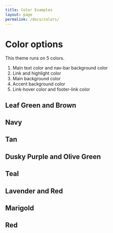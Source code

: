 ```yaml
---
title: Color Examples
layout: page
permalink: /docs/colors/
---
```



# Color options

This theme runs on 5 colors.

1. Main text color and nav-bar background color
2. Link and highlight color
3. Main background color
4. Accent background color
5. Link-hover color and footer-link color

## Leaf Green and Brown
  <script src="https://coolors.co/palette-widget/widget.js"></script>
  <script data-id="02255110307697208">new CoolorsPaletteWidget("02255110307697208", ["483b32","abbf73","faf8f0","dde5b6","836249"]); </script>

## Navy
  <script src="https://coolors.co/palette-widget/widget.js"></script>
  <script data-id="05875225772800331">new CoolorsPaletteWidget("05875225772800331", ["353535","549da0","ffffff","d9d9d9","294e66"]); </script>

## Tan
  <script src="https://coolors.co/palette-widget/widget.js"></script>
  <script data-id="01621724130939607">new CoolorsPaletteWidget("01621724130939607", ["252422","eb5e28","fffbf7","dcd0cc","4c4843"]); </script>

## Dusky Purple and Olive Green
  <script src="https://coolors.co/palette-widget/widget.js"></script>
  <script data-id="03768526682767458">new CoolorsPaletteWidget("03768526682767458", ["313628","a6ae98","f7faf0","979187","544f53"]); </script>

## Teal
  <script src="https://coolors.co/palette-widget/widget.js"></script>
  <script data-id="036597300461979865">new CoolorsPaletteWidget("036597300461979865", ["092d34","ffa62b","f7f4f3","82c0cc","347383"]); </script>

## Lavender and Red

  <script src="https://coolors.co/palette-widget/widget.js"></script>
  <script data-id="05987572020110035">new CoolorsPaletteWidget("05987572020110035", ["2b303a","d64933","eee5e9","92dce5","7c7c7c"]); </script>

## Marigold

  <script src="https://coolors.co/palette-widget/widget.js"></script>
  <script data-id="07366380829562946">new CoolorsPaletteWidget("07366380829562946", ["37323e","de9e36","eceaec","deb841","6d6a75"]); </script>

## Red
  <script src="https://coolors.co/palette-widget/widget.js"></script>
  <script data-id="09046957977818991">new CoolorsPaletteWidget("09046957977818991", ["990000","8e8e8e","ffffff","edebeb","191919"]); </script>
